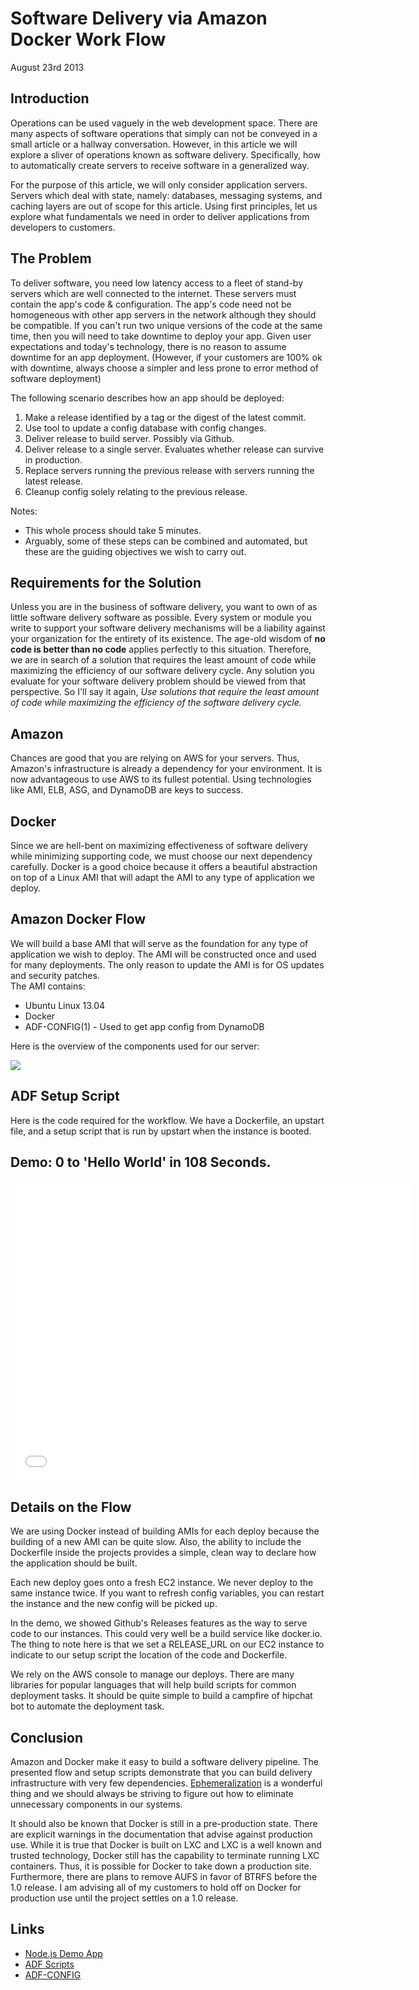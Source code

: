 # Software Delivery via Amazon Docker Work Flow

August 23rd 2013

## Introduction

Operations can be used vaguely in the web development space. There are
many aspects of software operations that simply can not be conveyed in a
small article or a hallway conversation. However, in this article we
will explore a sliver of operations known as software delivery.
Specifically, how to automatically create servers to receive software in
a generalized way.

For the purpose of this article, we will only consider application
servers. Servers which deal with state, namely: databases, messaging
systems, and caching layers are out of scope for this article. Using
first principles, let us explore what fundamentals we need in order to
deliver applications from developers to customers.

## The Problem

To deliver software, you need low latency access to a fleet of stand-by
servers which are well connected to the internet. These servers must
contain the app's code & configuration. The app's code need not be
homogeneous with other app servers in the network although they should
be compatible. If you can't run two unique versions of the code at the
same time, then you will need to take downtime to deploy your app. Given
user expectations and today's technology, there is no reason to assume
downtime for an app deployment. (However, if your customers are 100% ok
with downtime, always choose a simpler and less prone to error method of
software deployment)

The following scenario describes how an app should be deployed:

1. Make a release identified by a tag or the digest of the latest commit.
2. Use tool to update a config database with config changes.
3. Deliver release to build server. Possibly via Github.
4. Deliver release to a single server. Evaluates whether release can survive in production.
5. Replace servers running the previous release with servers running the latest release.
6. Cleanup config solely relating to the previous release.

Notes:

* This whole process should take 5 minutes.
* Arguably, some of these steps can be combined and automated, but these are the guiding objectives we wish to carry out.


## Requirements for the Solution

Unless you are in the business of software delivery, you want to own of
as little software delivery software as possible. Every system or module
you write to support your software delivery mechanisms will be a
liability against your organization for the entirety of its existence.
The age-old wisdom of **no code is better than no code** applies
perfectly to this situation. Therefore, we are in search of a solution
that requires the least amount of code while maximizing the efficiency
of our software delivery cycle. Any solution you evaluate for your
software delivery problem should be viewed from that perspective. So
I'll say it again, *Use solutions that require the least amount of code
while maximizing the efficiency of the software delivery cycle.*

## Amazon

Chances are good that you are relying on AWS for your servers. Thus,
Amazon's infrastructure is already a dependency for your environment. It
is now advantageous to use AWS to its fullest potential. Using
technologies like AMI, ELB, ASG, and DynamoDB are keys to success.

## Docker

Since we are hell-bent on maximizing effectiveness of software delivery
while minimizing supporting code, we must choose our next dependency
carefully. Docker is a good choice because it offers a beautiful
abstraction on top of a Linux AMI that will adapt the AMI to any type of
application we deploy.

## Amazon Docker Flow

We will build a base AMI that will serve as the foundation for any type
of application we wish to deploy. The AMI will be constructed once and
used for many deployments. The only reason to update the AMI is for OS
updates and security patches. \
 The AMI contains:

-   Ubuntu Linux 13.04
-   Docker
-   ADF-CONFIG(1) - Used to get app config from DynamoDB

Here is the overview of the components used for our server:

![](http://f.cl.ly/items/42151d3Y3c2X1K2g0X3G/adf-arch.png)

## ADF Setup Script

Here is the code required for the workflow. We have a Dockerfile, an upstart file, and a setup script that is run by upstart when the instance is booted.

<script src="https://gist.github.com/ryandotsmith/6287748.js"></script>

Demo: 0 to 'Hello World' in 108 Seconds.
----------------------------------------

<iframe width="640" height="480" src="//www.youtube.com/embed/_z_yX4pX2-M" frameborder="0" allowfullscreen=""></iframe>

## Details on the Flow

We are using Docker instead of building AMIs for each deploy because the
building of a new AMI can be quite slow. Also, the ability to include
the Dockerfile inside the projects provides a simple, clean way to
declare how the application should be built.

Each new deploy goes onto a fresh EC2 instance. We never deploy to the
same instance twice. If you want to refresh config variables, you can
restart the instance and the new config will be picked up.

In the demo, we showed Github's Releases features as the way to serve
code to our instances. This could very well be a build service like
docker.io. The thing to note here is that we set a RELEASE\_URL on our
EC2 instance to indicate to our setup script the location of the code
and Dockerfile.

We rely on the AWS console to manage our deploys. There are many
libraries for popular languages that will help build scripts for common
deployment tasks. It should be quite simple to build a campfire of
hipchat bot to automate the deployment task.

## Conclusion

Amazon and Docker make it easy to build a software delivery pipeline.
The presented flow and setup scripts demonstrate that you can build
delivery infrastructure with very few dependencies.
[Ephemeralization](http://adam.heroku.com/past/2011/4/7/ephemeralization/)
is a wonderful thing and we should always be striving to figure out how
to eliminate unnecessary components in our systems.

It should also be known that Docker is still in a pre-production state.
There are explicit warnings in the documentation that advise against
production use. While it is true that Docker is built on LXC and LXC is
a well known and trusted technology, Docker still has the capability to
terminate running LXC containers. Thus, it is possible for Docker to
take down a production site. Furthermore, there are plans to remove AUFS
in favor of BTRFS before the 1.0 release. I am advising all of my
customers to hold off on Docker for production use until the project
settles on a 1.0 release.

## Links

* [Node.js Demo App](https://github.com/ryandotsmith/adf-node-example)
* [ADF Scripts](https://gist.github.com/ryandotsmith/6287748)
* [ADF-CONFIG](https://github.com/ryandotsmith/adf-config)
